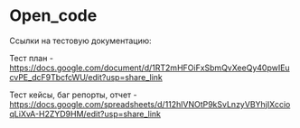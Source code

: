 # Open_code

Ссылки на тестовую документацию:

Тест план - https://docs.google.com/document/d/1RT2mHFOiFxSbmQvXeeQy40pwIEucvPE_dcF9TbcfcWU/edit?usp=share_link

Тест кейсы, баг репорты, отчет - https://docs.google.com/spreadsheets/d/112hlVNOtP9kSvLnzyVBYhjIXccioqLiXvA-H2ZYD9HM/edit?usp=share_link